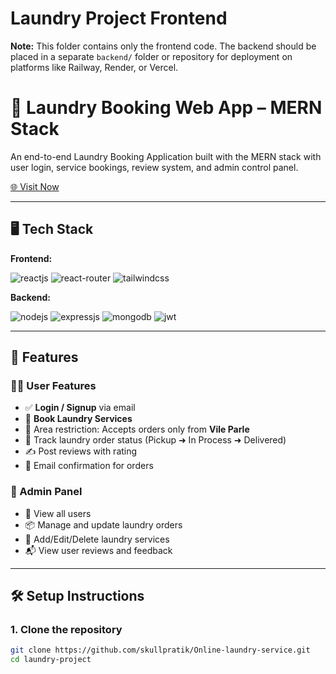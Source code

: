 # Laundry Project Frontend

**Note:** This folder contains only the frontend code. The backend should be placed in a separate `backend/` folder or repository for deployment on platforms like Railway, Render, or Vercel.

# 🧺 Laundry Booking Web App – MERN Stack
An end-to-end Laundry Booking Application built with the MERN stack with user login, service bookings, review system, and admin control panel.

[🌐 Visit Now](https://6873481af0a864273768c3ec--amazing-monstera-60ff65.netlify.app/)

---

## 🖥️ Tech Stack

**Frontend:**

![reactjs](https://img.shields.io/badge/React-20232A?style=for-the-badge&logo=react&logoColor=61DAFB)
![react-router](https://img.shields.io/badge/React_Router-CA4245?style=for-the-badge&logo=react-router&logoColor=white)
![tailwindcss](https://img.shields.io/badge/Tailwind_CSS-38B2AC?style=for-the-badge&logo=tailwind-css&logoColor=white)

**Backend:**

![nodejs](https://img.shields.io/badge/Node.js-43853D?style=for-the-badge&logo=node.js&logoColor=white)
![expressjs](https://img.shields.io/badge/Express.js-000000?style=for-the-badge&logo=express&logoColor=white)
![mongodb](https://img.shields.io/badge/MongoDB-4EA94B?style=for-the-badge&logo=mongodb&logoColor=white)
![jwt](https://img.shields.io/badge/JWT-000000?style=for-the-badge&logo=JSON%20web%20tokens&logoColor=white)

---

## 🚀 Features

### 🧑‍💼 User Features
- ✅ **Login / Signup** via email
- 📅 **Book Laundry Services**
- 📍 Area restriction: Accepts orders only from **Vile Parle**
- 🔄 Track laundry order status (Pickup ➜ In Process ➜ Delivered)
- ✍️ Post reviews with rating
- 📩 Email confirmation for orders

### 🔐 Admin Panel
- 👥 View all users
- 📦 Manage and update laundry orders
- 🧺 Add/Edit/Delete laundry services
- 📬 View user reviews and feedback

---

## 🛠 Setup Instructions

### 1. Clone the repository

```bash
git clone https://github.com/skullpratik/Online-laundry-service.git
cd laundry-project

```
